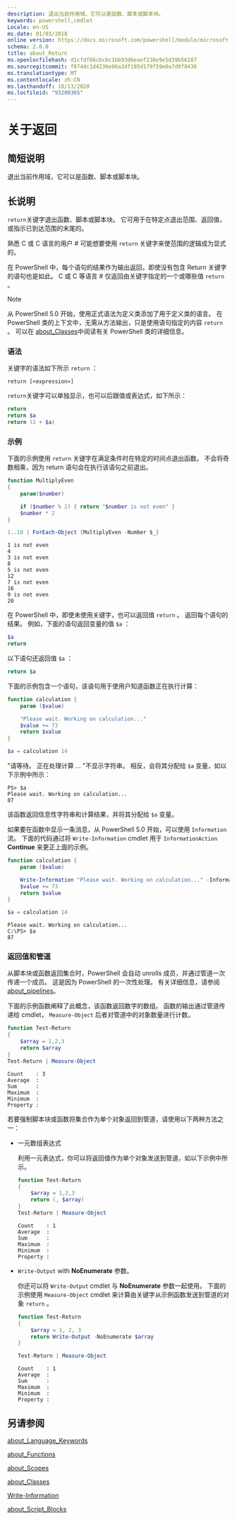 ```yaml
---
description: 退出当前作用域，它可以是函数、脚本或脚本块。
keywords: powershell,cmdlet
Locale: en-US
ms.date: 01/03/2018
online version: https://docs.microsoft.com/powershell/module/microsoft.powershell.core/about/about_return?view=powershell-7&WT.mc_id=ps-gethelp
schema: 2.0.0
title: about_Return
ms.openlocfilehash: d1cfdf66cbcbc1bb93d6eaef238e9e5d39b56187
ms.sourcegitcommit: f874dc1d4236e06a3df195d179f59e0a7d9f8436
ms.translationtype: MT
ms.contentlocale: zh-CN
ms.lasthandoff: 10/13/2020
ms.locfileid: "93200365"
---
```

# <a name="about-return"></a>关于返回

## <a name="short-description"></a>简短说明

退出当前作用域，它可以是函数、脚本或脚本块。

## <a name="long-description"></a>长说明

`return`关键字退出函数、脚本或脚本块。 它可用于在特定点退出范围、返回值，或指示已到达范围的末尾的。

熟悉 C 或 C 语言的用户 \# 可能想要使用 `return` 关键字来使范围的逻辑成为显式的。

在 PowerShell 中，每个语句的结果作为输出返回，即使没有包含 Return 关键字的语句也是如此。 C 或 C 等语言 \# 仅返回由关键字指定的一个或哪些值 `return` 。

> [!NOTE]
> 从 PowerShell 5.0 开始，使用正式语法为定义类添加了用于定义类的语言。  在 PowerShell 类的上下文中，无需从方法输出，只是使用语句指定的内容 `return` 。 可以在 [about_Classes](about_Classes.md)中阅读有关 PowerShell 类的详细信息。

### <a name="syntax"></a>语法

关键字的语法如下所示 `return` ：

```
return [<expression>]
```

`return`关键字可以单独显示，也可以后跟值或表达式，如下所示：

```powershell
return
return $a
return (2 + $a)
```

### <a name="examples"></a>示例

下面的示例使用 `return` 关键字在满足条件时在特定的时间点退出函数。 不会将奇数相乘，因为 return 语句会在执行该语句之前退出。

```powershell
function MultiplyEven
{
    param($number)

    if ($number % 2) { return "$number is not even" }
    $number * 2
}

1..10 | ForEach-Object {MultiplyEven -Number $_}
```

```output
1 is not even
4
3 is not even
8
5 is not even
12
7 is not even
16
9 is not even
20
```

在 PowerShell 中，即使未使用关键字，也可以返回值 `return` 。
返回每个语句的结果。 例如，下面的语句返回变量的值 `$a` ：

```powershell
$a
return
```

以下语句还返回值 `$a` ：

```powershell
return $a
```

下面的示例包含一个语句，该语句用于使用户知道函数正在执行计算：

```powershell
function calculation {
    param ($value)

    "Please wait. Working on calculation..."
    $value += 73
    return $value
}

$a = calculation 14
```

"请等待。 正在处理计算 ... "不显示字符串。 相反，会将其分配给 `$a` 变量，如以下示例中所示：

```
PS> $a
Please wait. Working on calculation...
87
```

该函数返回信息性字符串和计算结果，并将其分配给 `$a` 变量。

如果要在函数中显示一条消息，从 PowerShell 5.0 开始，可以使用 `Information` 流。 下面的代码通过将 `Write-Information` cmdlet 用于 `InformationAction` **Continue** 来更正上面的示例。

```powershell
function calculation {
    param ($value)

    Write-Information "Please wait. Working on calculation..." -InformationAction Continue
    $value += 73
    return $value
}

$a = calculation 14
```

```output
Please wait. Working on calculation...
C:\PS> $a
87
```

### <a name="return-values-and-the-pipeline"></a>返回值和管道

从脚本块或函数返回集合时，PowerShell 会自动 unrolls 成员，并通过管道一次传递一个成员。 这是因为 PowerShell 的一次性处理。 有关详细信息，请参阅 [about_pipelines](about_pipelines.md)。

下面的示例函数阐释了此概念，该函数返回数字的数组。 函数的输出通过管道传递给 cmdlet， `Measure-Object` 后者对管道中的对象数量进行计数。

```powershell
function Test-Return
{
    $array = 1,2,3
    return $array
}
Test-Return | Measure-Object
```

```Output
Count    : 3
Average  :
Sum      :
Maximum  :
Minimum  :
Property :
```

若要强制脚本块或函数将集合作为单个对象返回到管道，请使用以下两种方法之一：

- 一元数组表达式

  利用一元表达式，你可以将返回值作为单个对象发送到管道，如以下示例中所示。

  ```powershell
  function Test-Return
  {
      $array = 1,2,3
      return (, $array)
  }
  Test-Return | Measure-Object
  ```

  ```Output
  Count    : 1
  Average  :
  Sum      :
  Maximum  :
  Minimum  :
  Property :
  ```

- `Write-Output` with **NoEnumerate** 参数。

  你还可以将 `Write-Output` cmdlet 与 **NoEnumerate** 参数一起使用。 下面的示例使用 `Measure-Object` cmdlet 来计算由关键字从示例函数发送到管道的对象 `return` 。

  ```powershell
  function Test-Return
  {
      $array = 1, 2, 3
      return Write-Output -NoEnumerate $array
  }

  Test-Return | Measure-Object
  ```

  ```Output
  Count    : 1
  Average  :
  Sum      :
  Maximum  :
  Minimum  :
  Property :
  ```

## <a name="see-also"></a>另请参阅

[about_Language_Keywords](about_Language_Keywords.md)

[about_Functions](about_Functions.md)

[about_Scopes](about_Scopes.md)

[about_Classes](about_Classes.md)

[Write-Information](xref:Microsoft.PowerShell.Utility.Write-Information)

[about_Script_Blocks](about_Script_Blocks.md)
